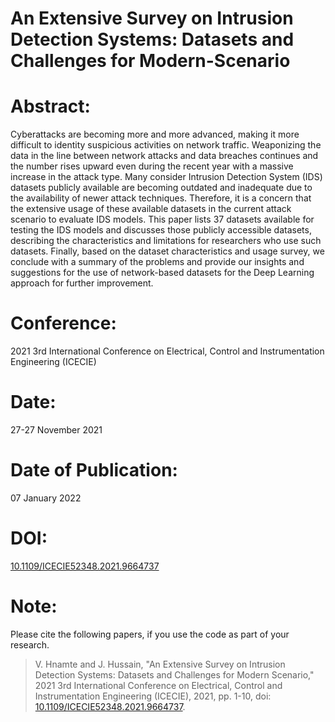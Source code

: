 # An Extensive Survey on Intrusion Detection Systems: Datasets and Challenges for Modern-Scenario

# Abstract:
Cyberattacks are becoming more and more advanced, making it more difficult to identity suspicious activities on network traffic. Weaponizing the data in the line between network attacks and data breaches continues and the number rises upward even during the recent year with a massive increase in the attack type. Many consider Intrusion Detection System (IDS) datasets publicly available are becoming outdated and inadequate due to the availability of newer attack techniques. Therefore, it is a concern that the extensive usage of these available datasets in the current attack scenario to evaluate IDS models. This paper lists 37 datasets available for testing the IDS models and discusses those publicly accessible datasets, describing the characteristics and limitations for researchers who use such datasets. Finally, based on the dataset characteristics and usage survey, we conclude with a summary of the problems and provide our insights and suggestions for the use of network-based datasets for the Deep Learning approach for further improvement.

# Conference:
2021 3rd International Conference on Electrical, Control and Instrumentation Engineering (ICECIE)

# Date:
27-27 November 2021

# Date of Publication:
07 January 2022

# DOI: 
[10.1109/ICECIE52348.2021.9664737](https://doi.org/10.1109/ICECIE52348.2021.9664737)


# Note:
Please cite the following papers, if you use the code as part of your research.
>V. Hnamte and J. Hussain, "An Extensive Survey on Intrusion Detection Systems: Datasets and Challenges for Modern Scenario," 2021 3rd International Conference on Electrical, Control and Instrumentation Engineering (ICECIE), 2021, pp. 1-10, doi: [10.1109/ICECIE52348.2021.9664737](https://doi.org/10.1109/ICECIE52348.2021.9664737).
